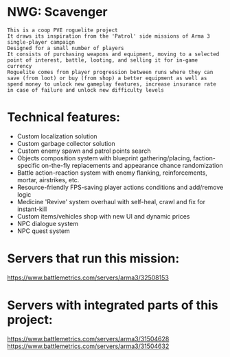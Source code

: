 # NWG: Scavenger
	This is a coop PVE roguelite project
	It draws its inspiration from the 'Patrol' side missions of Arma 3 single-player campaign
	Designed for a small number of players
	It consists of purchasing weapons and equipment, moving to a selected point of interest, battle, looting, and selling it for in-game currency
	Roguelite comes from player progression between runs where they can save (from loot) or buy (from shop) a better equipment as well as spend money to unlock new gameplay features, increase insurance rate in case of failure and unlock new difficulty levels

# Technical features:
+ Custom localization solution
+ Custom garbage collector solution
+ Custom enemy spawn and patrol points search
+ Objects composition system with blueprint gathering/placing, faction-specific on-the-fly replacements and appearance chance randomization
+ Battle action-reaction system with enemy flanking, reinforcements, mortar, airstrikes, etc.
+ Resource-friendly FPS-saving player actions conditions and add/remove logic
+ Medicine 'Revive' system overhaul with self-heal, crawl and fix for instant-kill
+ Custom items/vehicles shop with new UI and dynamic prices
+ NPC dialogue system
+ NPC quest system

# Servers that run this mission:
https://www.battlemetrics.com/servers/arma3/32508153

# Servers with integrated parts of this project:
https://www.battlemetrics.com/servers/arma3/31504628
https://www.battlemetrics.com/servers/arma3/31504632
